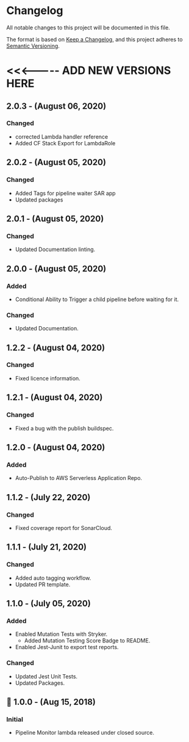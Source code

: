 # Changelog
All notable changes to this project will be documented in this file.

The format is based on [Keep a Changelog](https://keepachangelog.com/en/1.0.0/),
and this project adheres to [Semantic Versioning](https://semver.org/).


# <<<----- ADD NEW VERSIONS HERE

## 2.0.3 - (August 06, 2020)
### Changed
- corrected Lambda handler reference
- Added CF Stack Export for LambdaRole

## 2.0.2 - (August 05, 2020)
### Changed
- Added Tags for pipeline waiter SAR app
- Updated packages

## 2.0.1 - (August 05, 2020)
### Changed
- Updated Documentation linting.

## 2.0.0 - (August 05, 2020)
### Added
- Conditional Ability to Trigger a child pipeline before waiting for it.
### Changed
- Updated Documentation.

## 1.2.2 - (August 04, 2020)
### Changed
- Fixed licence information.

## 1.2.1 - (August 04, 2020)
### Changed
- Fixed a bug with the publish buildspec.

## 1.2.0 - (August 04, 2020)
### Added
- Auto-Publish to AWS Serverless Application Repo.

## 1.1.2 - (July 22, 2020)
### Changed
- Fixed coverage report for SonarCloud.

## 1.1.1 - (July 21, 2020)
### Changed
- Added auto tagging workflow.
- Updated PR template.

## 1.1.0 - (July 05, 2020)
### Added
- Enabled Mutation Tests with Stryker.
    - Added Mutation Testing Score Badge to README.
- Enabled Jest-Junit to export test reports.
### Changed
- Updated Jest Unit Tests.
- Updated Packages.

## 🚀 1.0.0 - (Aug 15, 2018)
### Initial
- Pipeline Monitor lambda released under closed source.